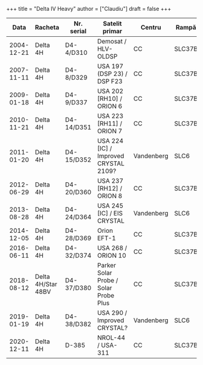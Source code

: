 +++
title = "Delta IV Heavy"
author = ["Claudiu"]
draft = false
+++

| Data       | Racheta            | Nr. serial | Satelit primar                             | Centru     | Rampă  | R |
|------------|--------------------|------------|--------------------------------------------|------------|--------|---|
| 2004-12-21 | Delta 4H           | D4-4/D310  | Demosat / HLV-OLDSP                        | CC         | SLC37B | S |
| 2007-11-11 | Delta 4H           | D4-8/D329  | USA 197 (DSP 23) / DSP F23                 | CC         | SLC37B | S |
| 2009-01-18 | Delta 4H           | D4-9/D337  | USA 202       [RH10] / ORION 6             | CC         | SLC37B | S |
| 2010-11-21 | Delta 4H           | D4-14/D351 | USA 223      [RH11] / ORION 7              | CC         | SLC37B | S |
| 2011-01-20 | Delta 4H           | D4-15/D352 | USA 224      [IC] / Improved CRYSTAL 2109? | Vandenberg | SLC6   | S |
| 2012-06-29 | Delta 4H           | D4-20/D360 | USA 237      [RH12] / ORION 8              | CC         | SLC37B | S |
| 2013-08-28 | Delta 4H           | D4-24/D364 | USA 245      [IC] / EIS CRYSTAL            | Vandenberg | SLC6   | S |
| 2014-12-05 | Delta 4H           | D4-28/D369 | Orion EFT-1                                | CC         | SLC37B | S |
| 2016-06-11 | Delta 4H           | D4-32/D374 | USA 268 / ORION 10                         | CC         | SLC37B | S |
| 2018-08-12 | Delta 4H/Star 48BV | D4-37/D380 | Parker Solar Probe / Solar Probe Plus      | CC         | SLC37B | S |
| 2019-01-19 | Delta 4H           | D4-38/D382 | USA 290 / Improved CRYSTAL?                | Vandenberg | SLC6   | S |
| 2020-12-11 | Delta 4H           | D-385      | NROL-44 / USA-311                          | CC         | SLC37B | S |